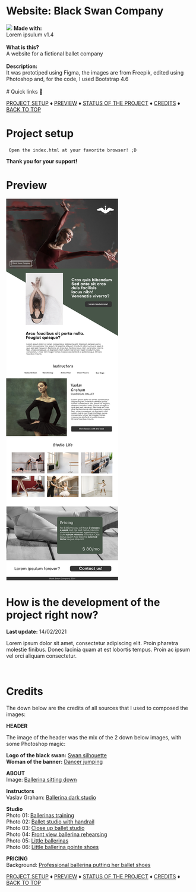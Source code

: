 # Website: Black Swan Company
<img src="src/img/readme/mockup_desktop.png" />
<b>Made with:</b><br/>
Lorem ipsulum v1.4
<br/><br/>
<b>What is this?</b><br/>
A website for a fictional ballet company
<br/><br/>
<b>Description:</b><br/>
It was prototiped using Figma, the images are from Freepik, edited using Photoshop
and, for the code, I used Bootstrap 4.6
<br/><br/>
# Quick links &#128150;
<div>
  
[PROJECT SETUP](#Project-setup) &diams; [PREVIEW](#Preview) &diams; [STATUS OF THE PROJECT](#How-is-the-development-of-the-project-right-now) &diams; [CREDITS](#Credits) &diams; [BACK TO TOP](#Website-Black-Swan-Company)

<div>

# Project setup
```
 Open the index.html at your favorite browser! ;D
```

<b>Thank you for your support!</b>

# Preview
<img src="src/img/readme/overview_desktop.png" alt="Black Swan Company" />


# How is the development of the project right now?
<b>Last update:</b> 14/02/2021

Lorem ipsum dolor sit amet, consectetur adipiscing elit. Proin pharetra molestie finibus. Donec lacinia quam at est lobortis tempus. Proin ac ipsum vel orci aliquam consectetur.

<br/>

# Credits

The down below are the credits of all sources that I used to composed the images:

<b>HEADER</b>

The image of the header was the mix of the 2 down below images, with some Photoshop magic:

<b>Logo of the black swan:</b>
<a href="https://www.freepik.com/free-vector/swan-silhouette-concept_7327566.htm" target="_blank">Swan silhouette</a>
<br>
<b>Woman of the banner:</b>
<a href="https://www.freepik.com/free-photo/young-beautiful-modern-style-dancer-jumping_8679628.htm" target="_blank">Dancer jumping</a>

<b>ABOUT</b><br>
Image: <a href="https://www.freepik.com/free-photo/ballerina-dancer-sitting-down-with-her-legs-crossed_7932597.htm#position=29" target="_blank">Ballerina sitting down</a>

<b>Instructors</b><br>
Vaslav Graham: <a href="https://www.freepik.com/free-photo/young-graceful-tender-ballerina-dark-studio_8821590.htm" target="_blank">Ballerina dark studio</a>

<b>Studio</b><br>
Photo 01: <a href="https://www.freepik.com/free-photo/professional-ballerinas-training-together-with-pointe-shoes-leotards_12059939.htm" target="_blank">Ballerinas training</a><br>
Photo 02: <a href="https://www.freepik.com/free-photo/professional-ballet-studio-with-handrail_7076802.htm#page=1&query=studio%20ballet&position=9" target="_blank">Ballet studio with handrail</a><br>
Photo 03: <a href="https://www.freepik.com/free-photo/close-up-ballet-studio-handrail_7076831.htm" target="_blank">Close up ballet studio</a><br>
Photo 04: <a href="https://www.freepik.com/free-photo/front-view-ballerina-rehearsing-floor_12059892.htm" target="_blank">Front view ballerina rehearsing</a><br>
Photo 05: <a href="https://www.freepik.com/free-photo/cute-little-ballerinas-pink-ballet-costume-children-pointe-shoes-is-dancing-room-kid-dance-class-with-teacher_11799899.htm#page=1&query=studio%20ballet&position=22" target="_blank">Little ballerinas</a><br>
Photo 06: <a href="https://www.freepik.com/free-photo/cute-little-ballerina-pink-ballet-costume-child-pointe-shoes-is-dancing-room-kid-dance-class_11155275.htm" target="_blank">Little ballerina pointe shoes</a><br>

<b>PRICING</b><br>
Background: <a href="https://www.freepik.com/free-photo/professional-ballerina-putting-her-ballet-shoes_8679374.htm" target="_blank">Professional ballerina putting her ballet shoes</a>

<div>
  
[PROJECT SETUP](#Project-setup) &diams; [PREVIEW](#Preview) &diams; [STATUS OF THE PROJECT](#How-is-the-development-of-the-project-right-now) &diams; [CREDITS](#Credits) &diams; [BACK TO TOP](#Website-Black-Swan-Company)

<div>


